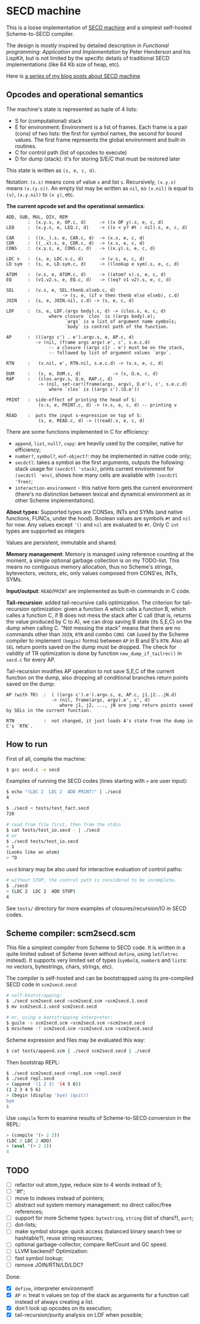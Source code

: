 SECD machine
============

This is a loose implementation of [SECD machine](http://en.wikipedia.org/wiki/SECD) and a simplest self-hosted Scheme-to-SECD compiler.

The design is mostly inspired by detailed description in _Functional programming: Application and Implementation_ by Peter Henderson and his LispKit, but is not limited by the specific details of traditional SECD implementations (like 64 Kb size of heap, etc).

Here is [a series of my blog posts about SECD machine](http://dmytrish.wordpress.com/2013/08/09/secd-about)

Opcodes and operational semantics
---------------------------------

The machine's state is represented as tuple of 4 lists:
* S for (computational) stack
* E for environment:
        Environment is a list of frames.
        Each frame is a pair (cons) of two lists:
            the first for symbol names,
            the second for bound values.
        The first frame represents the global environment and built-in routines.
* C for control path (list of opcodes to execute)
* D for dump (stack): it's for storing S/E/C that must be restored later

This state is written as `(s, e, c, d)`.

Notation: `(x.s)` means cons of value `x` and list `s`. Recursively, `(x.y.s)` means `(x.(y.s))`. An empty list may be written as `nil`, so `(v.nil)` is equal to `(v)`, `(x.y.nil)` to `(x y)`, etc.

**The current opcode set and the operational semantics**:

    ADD, SUB, MUL, DIV, REM
            :  (x.y.s, e, OP.c, d)     -> ((x OP y).s, e, c, d)
    LEQ     :  (x.y.s, e, LEQ.c, d)    -> ((x < y? #t : nil).s, e, c, d)

    CAR     :  ((x._).s, e, CAR.c, d)  -> (x.s, e, c, d)
    CDR     :  ((_.x).s, e, CDR.c, d)  -> (x.s, e, c, d)
    CONS    :  (x.y.s, e, CONS.c, d)   -> ((x.y).s, e, c, d)

    LDC v   :  (s, e, LDC.v.c, d)      -> (v.s, e, c, d)
    LD sym  :  (s, e, LD.sym.c, d)     -> ((lookup e sym).s, e, c, d)

    ATOM    :  (v.s, e, ATOM.c, d)     -> ((atom? v).s, e, c, d)
    EQ      :  (v1.v2.s, e, EQ.c, d)   -> ((eq? v1 v2).s, e, c, d)

    SEL     :  (v.s, e, SEL.thenb.elseb.c, d)
                         -> (s, e, (if v then thenb else elseb), c.d)
    JOIN    :  (s, e, JOIN.nil, c.d) -> (s, e, c, d)

    LDF     :  (s, e, LDF.(args body).c, d) -> (clos.s, e, c, d)
                    where closure `clos` is ((args body).e);
                          `args` is a list of argument name symbols;
                          `body` is control path of the function.

    AP      :  (((args c') . e').argv.s, e, AP.c, d)
               -> (nil, (frame args argv).e', c', s.e.c.d)
                    -- a closure ((args c1) . e') must be on the stack, 
                    -- followed by list of argument values `argv`.

    RTN     :   (v.nil, e', RTN.nil, s.e.c.d) -> (v.s, e, c, d)

    DUM     :   (s, e, DUM.c, d)            -> (s, Ω.e, c, d)
    RAP     :   (clos.argv.s, Ω.e, RAP.c, d)
                -> (nil, set-car!(frame(args, argv), Ω.e'), c', s.e.c.d)
                    where `clos` is ((args c').(Ω.e'))

    PRINT   :  side-effect of printing the head of S:
                (v.s, e, PRINT.c, d) -> (v.s, e, c, d) -- printing v

    READ    :  puts the input s-expression on top of S:
                (s, e, READ.c, d) -> ((read).s, e, c, d)

There are some functions implemented in C for efficiency:
- `append`, `list`, `null?`, `copy`: are heavily used by the compiler, native for efficiency;
- `number?`, `symbol?`, `eof-object?`: may be implemented in native code only;
- `secdctl`: takes a symbol as the first arguments, outputs the following: stack usage for `(secdctl 'stack)`, prints current environment for `(secdctl 'env)`, shows how many cells are available with `(secdctl 'free)`;
- `interaction-environment` - this native form gets the current environment (there's no distinction between lexical and dynamical environment as in other Scheme implementations).

**About types:**
Supported types are CONSes, INTs and SYMs (and native functions, FUNCs, under the hood).
Boolean values are symbols `#t` and `nil` for now. Any values except `'()` and `nil` are evaluated to `#t`.
Only C `int` types are supported as integers

Values are persistent, immutable and shared.

**Memory management**:
Memory is managed using reference counting at the moment, a simple optional garbage collection is on my TODO-list. This means no contiguous memory allocation, thus no Scheme's strings, bytevectors, vectors, etc, only values composed from CONS'es, INTs, SYMs.

**Input/output**: `READ`/`PRINT` are implemented as built-in commands in C code.

**Tail-recursion**: added tail-recursive calls optimization.
The criterion for tail-recursion optimization: given a function A which calls a function B, which calles a function C, if B does not mess the stack after C call (that is, returns the value produced by C to A), we can drop saving B state (its S,E,C) on the dump when calling C. "Not messing the stack" means that there are no commands other than `JOIN`, `RTN` and combo `CONS CAR` (used by the Scheme compiler to implement `(begin)` forms) between `AP` in B and B's `RTN`. Also all `SEL` return points saved on the dump must be dropped.
The check for validity of TR optimization is done by function `new_dump_if_tailrec()` in `secd.c` for every AP.

Tail-recursion modifies AP operation to not save S,E,C of the current function on the dump, also dropping all conditional branches return points saved on the dump:

    AP (with TR)  :  ( ((args c').e').argv.s, e, AP.c, j1.j2...jN.d) 
                     -> (nil, frame(args, argv).e', c', d)
                        where j1, j2, ..., jN are jump return points saved by SELs in the current function.
    
    RTN           :  not changed, it just loads A's state from the dump in C's `RTN`.
                        

How to run
----------
First of all, compile the machine:
```bash
$ gcc secd.c -o secd
```

Examples of running the SECD codes (lines starting with `>` are user input):

```bash
$ echo "(LDC 2  LDC 2  ADD PRINT)" | ./secd
4

$ ./secd < tests/test_fact.secd
720

# read from file first, then from the stdin
$ cat tests/test_io.secd - | ./secd
# or
$ ./secd tests/test_io.secd
> 1
(Looks like an atom)
> ^D
```

`secd` binary may be also used for interactive evaluation of control paths:
```bash
# without STOP, the control path is considered to be incomplete.
$ ./secd
> (LDC 2  LDC 2  ADD STOP)
4
```
See `tests/` directory for more examples of closures/recursion/IO in SECD codes.


Scheme compiler: scm2secd.scm
-----------------------------

This file a simplest compiler from Scheme to SECD code. It is written in a quite limited subset of Scheme (even without `define`, using `let`/`letrec` instead). It supports very limited set of types (`symbol`s, `number`s and `list`s: no vectors, bytestrings, chars, strings, etc).

The compiler is self-hosted and can be bootstrapped using its pre-compiled SECD code in `scm2secd.secd`:

```bash
# self-bootstrapping:
$ ./secd scm2secd.secd <scm2secd.scm >scm2secd.1.secd
$ mv scm2secd.1.secd scm2secd.secd

# or, using a bootstrapping interpreter:
$ guile -s scm2secd.scm <scm2secd.scm >scm2secd.secd
$ mzscheme -f scm2secd.scm <scm2secd.scm >scm2secd.secd
```

Scheme expression and files may be evaluated this way:
```bash
$ cat tests/append.scm | ./secd scm2secd.secd | ./secd
```

Then bootstrap REPL: 
```bash
$ ./secd scm2secd.secd <repl.scm >repl.secd
$ ./secd repl.secd
> (append '(1 2 3) '(4 5 6))
(1 2 3 4 5 6)
> (begin (display 'bye) (quit))
bye
$
```

Use `compile` form to examine results of Scheme-to-SECD conversion in the REPL:
```scheme
> (compile '(+ 2 2))
(LDC 2 LDC 2 ADD)
> (eval '(+ 2 2))
4
```

TODO
----
- [ ] refactor out atom_type, reduce size to 4 words instead of 5;
- [ ] '#f';
- [ ] move to indexes instead of pointers;
- [ ] abstract out system memory management: no direct calloc/free references;
- [ ] support for more Scheme types: `bytestring`, `string` (list of chars?), `port`;
- [ ] dot-lists;
- [ ] make symbol storage: quick access (balanced binary search tree or hashtable?), reuse string resources;
- [ ] optional garbage-collector, compare RefCount and GC speed.
- [ ] LLVM backend?
Optimization:
- [ ] fast symbol lookup;
- [ ] remove JOIN/RTN/LD/LDC?

Done:
- [x] `define`, interpreter environment!
- [x] `AP n`: treat n values on top of the stack as arguments for a function call instead of always creating a list.
- [x] don't look up opcodes on its execution;
- [x] tail-recursion/purity analysis on LDF when possible;
